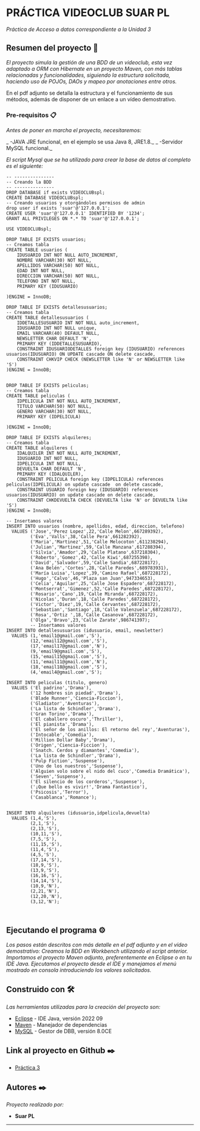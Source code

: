 # PRÁCTICA VIDEOCLUB SUAR PL

_Práctica de Acceso a datos correspondiente a la Unidad 3_

## Resumen del proyecto 🚀

_El proyecto simula la gestión de una BDD de un videoclub, esta vez adaptado a ORM con Hibernate en un proyecto Maven, con más tablas relacionadas y funcionalidades, siguiendo la estructura solicitada, haciendo uso de POJOs, DAOs y mapeo por anotaciones entre otros._

En el pdf adjunto se detalla la estructura y el funcionamiento de sus métodos, además de disponer de un enlace a un vídeo demostrativo.

### Pre-requisitos 📋

_Antes de poner en marcha el proyecto, necesitaremos:_

_ -JAVA JRE funcional, en el ejemplo se usa Java 8, JRE1.8._
_ -Servidor MySQL funcional._

_El script Mysql que se ha utilizado para crear la base de datos al completo es el siguiente:_


```
-- ---------------
-- Creando la BDD
-- ---------------
DROP DATABASE if exists VIDEOCLUBspl;
CREATE DATABASE VIDEOCLUBspl;
-- Creando usuarios y otorgándoles permisos de admin
drop user if exists 'suar'@'127.0.0.1';
CREATE USER 'suar'@'127.0.0.1' IDENTIFIED BY '1234';
GRANT ALL PRIVILEGES ON *.* TO 'suar'@'127.0.0.1';

USE VIDEOCLUBspl;

DROP TABLE IF EXISTS usuarios;
-- Creamos tabla
CREATE TABLE usuarios (
    IDUSUARIO INT NOT NULL AUTO_INCREMENT,
    NOMBRE VARCHAR(30) NOT NULL,
    APELLIDOS VARCHAR(50) NOT NULL,
    EDAD INT NOT NULL,
    DIRECCION VARCHAR(50) NOT NULL,
    TELEFONO INT NOT NULL,
    PRIMARY KEY (IDUSUARIO)
    
)ENGINE = InnoDB;

DROP TABLE IF EXISTS detallesusuarios;
-- Creamos tabla
CREATE TABLE detallesusuarios (
	IDDETALLESUSUARIO INT NOT NULL auto_increment,
    IDUSUARIO INT NOT NULL unique,
    EMAIL VARCHAR(40) DEFAULT NULL,
    NEWSLETTER CHAR DEFAULT 'N',
    PRIMARY KEY (IDDETALLESUSUARIO),
    CONSTRAINT IDUSUARIODETALLES foreign key (IDUSUARIO) references usuarios(IDUSUARIO) ON UPDATE cascade ON delete cascade,
    CONSTRAINT CHKVIP CHECK (NEWSLETTER like 'N' or NEWSLETTER like 'S')
)ENGINE = InnoDB;


DROP TABLE IF EXISTS peliculas;
-- Creamos tabla
CREATE TABLE peliculas (
    IDPELICULA INT NOT NULL AUTO_INCREMENT,
    TITULO VARCHAR(50) NOT NULL,
    GENERO VARCHAR(30) NOT NULL,
    PRIMARY KEY (IDPELICULA)
    
)ENGINE = InnoDB;

DROP TABLE IF EXISTS alquileres;
-- Creamos tabla
CREATE TABLE alquileres (
    IDALQUILER INT NOT NULL AUTO_INCREMENT,
    IDUSUARIO INT NOT NULL,
    IDPELICULA INT NOT NULL,
    DEVUELTA CHAR DEFAULT 'N',
    PRIMARY KEY (IDALQUILER),
    CONSTRAINT PELICULA foreign key (IDPELICULA) references peliculas(IDPELICULA) on update cascade  on delete cascade,
    CONSTRAINT USUARIO foreign key (IDUSUARIO) references usuarios(IDUSUARIO) on update cascade on delete cascade,
    CONSTRAINT CHKDEVUELTA CHECK (DEVUELTA like 'N' or DEVUELTA like 'S')
)ENGINE = InnoDB;

-- Insertamos valores
INSERT INTO usuarios (nombre, apellidos, edad, direccion, telefono)
  VALUES ('Jose','Perez Lopez',22,'Calle Melon',667289392),
		 ('Eva','Valls',38,'Calle Pera',661282392),
         ('Maria','Martinez',51,'Calle Melocoton',611238294),
         ('Julian','Martinez',59,'Calle Manzana',617288394),
         ('Silvia','Amador',29,'Calle Platano',637218304),
         ('Roberto','Gomez',42,'Calle Kiwi',687255398),
         ('David','Salvador',59,'Calle Sandia',687228172),
         ('Ana Belén','Cortes',28,'Calle Paredes',689783931),
         ('María Luisa','Lopez',39,'Camino Rafael',687228172),
         ('Hugo','Calvo',46,'Plaza san Juan',947334653),
         ('Celia','Aguilar',25,'Calle Jose Espadero',687228172),
         ('Montserrat','Gimenez',52,'Calle Paredes',687228172),
         ('Rosario','Cano',19,'Calle Miranda',687228172),
         ('Nicolas','Duran',18,'Calle Paredes',687228172),
         ('Victor','Diez',19,'Calle Cervantes',687228172),
         ('Sebastian','Santiago',18,'Calle Valenzuela',687228172),
         ('Rosa','Ortiz ',18,'Calle Casanova',687228172),
         ('Olga','Bravo',23,'Calle Zarate',986741397);
         -- Insertamos valores
INSERT INTO detallesusuarios (idusuario, email, newsletter)
  VALUES (1,'email1@gmail.com','S'),
		 (12,'email12@gmail.com','S'),
         (17,'email17@gmail.com','N'),
         (9,'email9@gmail.com','S'),
         (15,'email15@gmail.com','S'),
         (11,'email11@gmail.com','N'),
         (18,'email18@gmail.com','S'),
		 (4,'email4@gmail.com','S');
         
INSERT INTO peliculas (titulo, genero)
  VALUES ('El padrino','Drama'),
		 ('12 hombres sin piedad','Drama'),
         ('Blade Runner','Ciencia-Ficcion'),
         ('Gladiator','Aventuras'),
         ('La lista de Schindler','Drama'),
         ('Gran Torino','Drama'),
         ('El caballero oscuro','Thriller'),
         ('El pianista','Drama'),
         ('El señor de los anillos: El retorno del rey','Aventuras'),
         ('Intocable','Comedia'),
         ('Million Dollar Baby','Drama'),
         ('Origen','Ciencia-Ficcion'),
         ('Snatch. Cerdos y diamantes','Comedia'),
         ('La lista de Schindler','Drama'),
         ('Pulp Fiction','Suspense'),
         ('Uno de los nuestros','Suspense'),
         ('Alguien volo sobre el nido del cuco','Comedia Dramática'),
         ('Seven','Suspense'),
         ('El silencio de los corderos','Suspense'),
         ('¡Que bello es vivir!','Drama Fantastico'),
         ('Psicosis','Terror'),
         ('Casablanca','Romance');
         
         
INSERT INTO alquileres (idusuario,idpelicula,devuelta)
  VALUES (1,4,'S'),
		 (2,1,'S'),
         (2,13,'S'),  
         (10,11,'S'),
         (7,5,'S'),
         (11,15,'S'),
         (11,4,'S'),
         (4,5,'S'),
         (17,14,'S'),
         (18,9,'S'),
         (13,9,'S'),
         (16,16,'S'),
         (14,14,'S'),
         (10,9,'N'),
         (2,21,'N'),
         (12,20,'N'),
         (3,12,'N');
         
         
```

## Ejecutando el programa ⚙️

_Los pasos están descritos con más detalle en el pdf adjunto y en el vídeo demostrativo:_
_Creamos la BDD en Workbench utilizando el script anterior._
_Importamos el proyecto Maven adjunto, preferentemente en Eclipse o en tu IDE Java._
_Ejecutamos el proyecto desde el IDE y manejamos el menú mostrado en consola introduciendo los valores solicitados._


## Construido con 🛠️

_Las herramientas utilizadas para la creación del proyecto son:_

* [Eclipse](https://https://www.eclipse.org//) - IDE Java, versión 2022 09
* [Maven](https://maven.apache.org/) - Manejador de dependencias
* [MySQL](https://www.mysql.com/) - Gestor de DBB, versión 8.0CE

## Link al proyecto en Github ✒️

* [Práctica 3](https://github.com/Suarking/ada.Practica3.git)

## Autores ✒️

_Proyecto realizado por:_

* **Suar PL**



---
